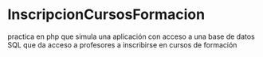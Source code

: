 # InscripcionCursosFormacion
practica en php que simula una aplicación con acceso a una base de datos SQL que da acceso a profesores a inscribirse en cursos de formación 
